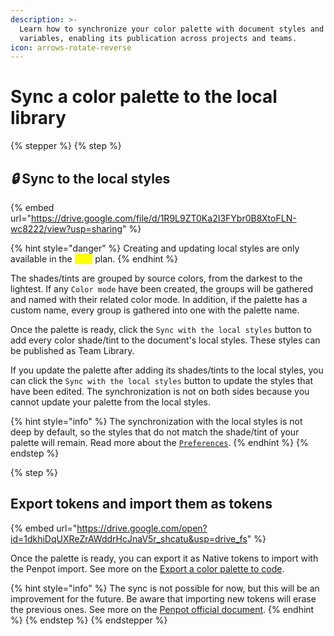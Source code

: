 ```yaml
---
description: >-
  Learn how to synchronize your color palette with document styles and
  variables, enabling its publication across projects and teams.
icon: arrows-rotate-reverse
---
```


# Sync a color palette to the local library

{% stepper %}
{% step %}
## <i class="fa-lock">:lock:</i> Sync to the local styles

{% embed url="https://drive.google.com/file/d/1R9L9ZT0Ka2I3FYbr0B8XtoFLN-wc8222/view?usp=sharing" %}

{% hint style="danger" %}
Creating and updating local styles are only available in the <mark style="color:yellow;">`/pro`</mark> plan.
{% endhint %}

The shades/tints are grouped by source colors, from the darkest to the lightest. If any `Color mode` have been created, the groups will be gathered and named with their related color mode. In addition, if the palette has a custom name, every group is gathered into one with the palette name.

Once the palette is ready, click the `Sync with the local styles` button to add every color shade/tint to the document's local styles. These styles can be published as Team Library.

If you update the palette after adding its shades/tints to the local styles, you can click the `Sync with the local styles` button to update the styles that have been edited. The synchronization is not on both sides because you cannot update your palette from the local styles.

{% hint style="info" %}
The synchronization with the local styles is not deep by default, so the styles that do not match the shade/tint of your palette will remain. Read more about the [`Preferences`](../user-management/update-your-preferences.md).
{% endhint %}
{% endstep %}

{% step %}
## Export tokens and import them as tokens

{% embed url="https://drive.google.com/open?id=1dkhiDqUXReZrAWddrHcJnaV5r_shcatu&usp=drive_fs" %}

Once the palette is ready, you can export it as Native tokens to import with the Penpot import. See more on the [Export a color palette to code](export-a-color-palette-to-code.md#export-as-design-tokens-json).

{% hint style="info" %}
The sync is not possible for now, but this will be an improvement for the future. Be aware that importing new tokens will erase the previous ones. See more on the [Penpot official document](https://help.penpot.app/user-guide/design-tokens/).
{% endhint %}
{% endstep %}
{% endstepper %}

